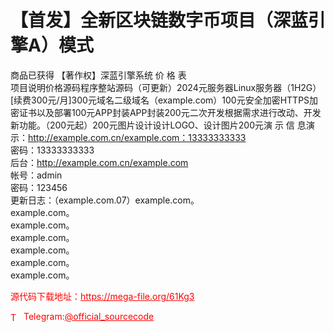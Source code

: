 # 【首发】全新区块链数字币项目（深蓝引擎A）模式

商品已获得 【著作权】深蓝引擎系统                价 格 表<br>项目说明价格源码程序整站源码（可更新）2024元服务器Linux服务器（1H2G）[续费300元/月]300元域名二级域名（example.com）100元安全加密HTTPS加密证书以及部署100元APP封装APP封装200元二次开发根据需求进行改动、开发新功能。（200元起）200元图片设计设计LOGO、设计图片200元演 示 信 息演示：http://example.com.cn/example.com：13333333333<br>密码：13333333333<br>后台：http://example.com.cn/example.com<br>帐号：admin<br>密码：123456<br>更新日志：（example.com.07）example.com。<br>example.com。<br>example.com。<br>example.com。<br>example.com。<br>example.com。<br>example.com。<br>


<p style="color: red;">源代码下载地址：<a href="https://mega-file.org/61Kg3" style="color: red;">https://mega-file.org/61Kg3</a></p><p style="color: red;"><img src="https://cdn-icons-png.flaticon.com/512/2111/2111646.png" alt="Telegram Icon" style="width: 16px; vertical-align: middle; margin-right: 5px;">Telegram:<a href="https://t.me/official_sourcecode" style="color: red;">@official_sourcecode</a></p>